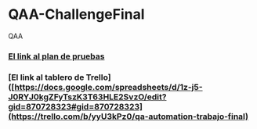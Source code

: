 # QAA-ChallengeFinal
QAA

### [El link al plan de pruebas](https://docs.google.com/spreadsheets/d/1z-j5-J0RYJ0kgZFyTszK3T63HLE2SvzO/edit?gid=870728323#gid=870728323)
### [El link al tablero de Trello]([https://docs.google.com/spreadsheets/d/1z-j5-J0RYJ0kgZFyTszK3T63HLE2SvzO/edit?gid=870728323#gid=870728323](https://trello.com/b/yyU3kPz0/qa-automation-trabajo-final)

